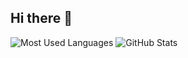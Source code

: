 ## Hi there 👋

![Most Used Languages](https://github-readme-stats.vercel.app/api/top-langs/?username=diegorafaellucio&layout=compact&langs_count=6&theme=dark)
![GitHub Stats](https://github-readme-stats.vercel.app/api?username=diegorafaellucio&show_icons=true&layout=compact&theme=dark)

<!--
**diegorafaellucio/diegorafaellucio** is a ✨ _special_ ✨ repository because its `README.md` (this file) appears on your GitHub profile.

Here are some ideas to get you started:

- 🔭 I’m currently working on ...
- 🌱 I’m currently learning ...
- 👯 I’m looking to collaborate on ...
- 🤔 I’m looking for help with ...
- 💬 Ask me about ...
- 📫 How to reach me: ...
- 😄 Pronouns: ...
- ⚡ Fun fact: ...
-->
